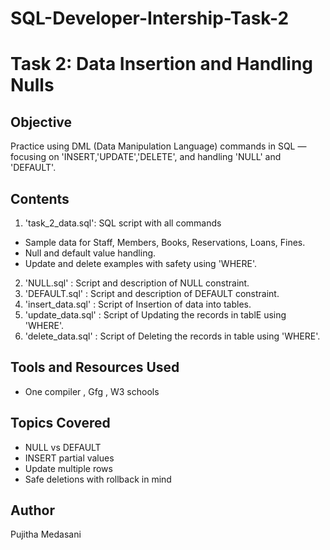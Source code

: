 # SQL-Developer-Intership-Task-2
# Task 2: Data Insertion and Handling Nulls

## Objective
Practice using DML (Data Manipulation Language) commands in SQL — focusing on 'INSERT,'UPDATE','DELETE', and handling 'NULL' and 'DEFAULT'.

## Contents
1. 'task_2_data.sql': SQL script with all commands
- Sample data for Staff, Members, Books, Reservations, Loans, Fines.
- Null and default value handling.
- Update and delete examples with safety using 'WHERE'.
2. 'NULL.sql' : Script and description of NULL constraint.
3. 'DEFAULT.sql' : Script and description of DEFAULT constraint.
4. 'insert_data.sql' : Script of Insertion of data into tables.
5. 'update_data.sql' : Script of Updating the records in tablE using 'WHERE'.
6. 'delete_data.sql' : Script of Deleting the records in table using 'WHERE'.
  
## Tools and Resources Used
- One compiler , Gfg , W3 schools

## Topics Covered
- NULL vs DEFAULT
- INSERT partial values
- Update multiple rows
- Safe deletions with rollback in mind

## Author
Pujitha Medasani

